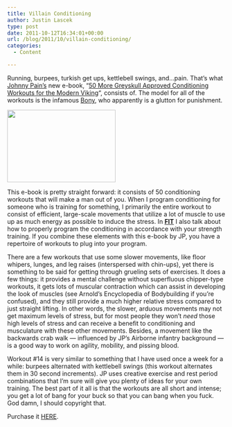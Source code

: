 ```yaml
---
title: Villain Conditioning
author: Justin Lascek
type: post
date: 2011-10-12T16:34:01+00:00
url: /blog/2011/10/villain-conditioning/
categories:
  - Content

---
```

Running, burpees, turkish get ups, kettlebell swings, and&#8230;pain. That&#8217;s what <a href="http://strengthvillain.com/" target="_blank">Johnny Pain&#8217;s</a> new e-book, &#8220;<a href="http://strengthvillain.com/?page_id=20" target="_blank">50 More Greyskull Approved Conditioning Workouts for the Modern Viking</a>&#8220;, consists of. The model for all of the workouts is the infamous <a href="http://strengthvillain.com/?p=802#more-802" target="_blank">Bony</a>, who apparently is a glutton for punishment.
  

  
[<img data-attachment-id="5566" data-permalink="/blog/2011/10/villain-conditioning/50moresite/" data-orig-file="/2011/10/50moresite.jpg" data-orig-size="250,167" data-comments-opened="1" data-image-meta="{&quot;aperture&quot;:&quot;3.2&quot;,&quot;credit&quot;:&quot;&quot;,&quot;camera&quot;:&quot;Canon PowerShot SD780 IS&quot;,&quot;caption&quot;:&quot;&quot;,&quot;created_timestamp&quot;:&quot;1317232056&quot;,&quot;copyright&quot;:&quot;&quot;,&quot;focal_length&quot;:&quot;5.9&quot;,&quot;iso&quot;:&quot;160&quot;,&quot;shutter_speed&quot;:&quot;0.00625&quot;,&quot;title&quot;:&quot;&quot;}" data-image-title="50moresite" data-image-description="" data-medium-file="/2011/10/50moresite.jpg" data-large-file="/2011/10/50moresite.jpg" src="/2011/10/50moresite.jpg" alt="" title="50moresite" width="250" height="167" class="aligncenter size-full wp-image-5566" />][1]
  

  
This e-book is pretty straight forward: it consists of 50 conditioning workouts that will make a man out of you. When I program conditioning for someone who is training for something, I primarily the entire workout to consist of efficient, large-scale movements that utilize a lot of muscle to use up as much energy as possible to induce the stress. In <a href="http://www.amazon.com/Fit-Dr-Lon-Kilgore/dp/0615497063/ref=sr_1_1?ie=UTF8&#038;qid=1318436531&#038;sr=8-1" target="_blank"><strong>FIT</strong></a> I also talk about how to properly program the conditioning in accordance with your strength training. If you combine these elements with this e-book by JP, you have a repertoire of workouts to plug into your program.
  

  
There are a few workouts that use some slower movements, like floor whipers, lunges, and leg raises (interspersed with chin-ups), yet there is something to be said for getting through grueling sets of exercises. It does a few things: it provides a mental challenge without superfluous chipper-type workouts, it gets lots of muscular contraction which can assist in developing the look of muscles (see Arnold&#8217;s Encyclopedia of Bodybuilding if you&#8217;re confused), and they still provide a much higher relative stress compared to just straight lifting. In other words, the slower, arduous movements may not get maximum levels of stress, but for most people they won&#8217;t _need_ those high levels of stress and can receive a benefit to conditioning and musculature with these other movements. Besides, a movement like the backwards crab walk &#8212; influenced by JP&#8217;s Airborne infantry background &#8212; is a good way to work on agility, mobility, and pissing blood.
  

  
Workout #14 is very similar to something that I have used once a week for a while: burpees alternated with kettlebell swings (this workout alternates them in 30 second increments). JP uses creative exercise and rest period combinations that I&#8217;m sure will give you plenty of ideas for your own training. The best part of it all is that the workouts are all short and intense; you get a lot of bang for your buck so that you can bang when you fuck. God damn, I should copyright that.
  

  
Purchase it <a href="http://strengthvillain.com/?page_id=20" target="_blank">HERE</a>.

 [1]: http://strengthvillain.com/?page_id=20
